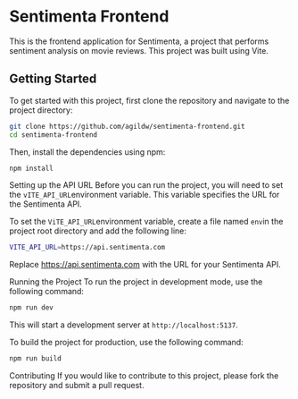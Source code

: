 # Sentimenta Frontend
This is the frontend application for Sentimenta, a project that performs sentiment analysis on movie reviews. This project was built using Vite.

## Getting Started
To get started with this project, first clone the repository and navigate to the project directory:

```bash
git clone https://github.com/agildw/sentimenta-frontend.git
cd sentimenta-frontend
```
Then, install the dependencies using npm:
```bash
npm install
```
Setting up the API URL
Before you can run the project, you will need to set the `vITE_API_URL`environment variable. This variable specifies the URL for the Sentimenta API.

To set the `ViTE_API_URL`environment variable, create a file named `env`in the project root directory and add the following line:

```bash
VITE_API_URL=https://api.sentimenta.com
```
Replace https://api.sentimenta.com with the URL for your Sentimenta API.

Running the Project
To run the project in development mode, use the following command:

```bash
npm run dev
```
This will start a development server at `http://localhost:5137`.

To build the project for production, use the following command:

```bash
npm run build
```

Contributing
If you would like to contribute to this project, please fork the repository and submit a pull request.
